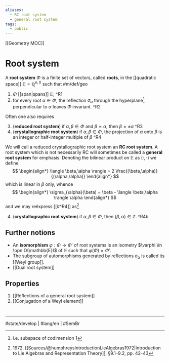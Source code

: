 ```yaml
---
aliases:
  - RC root system
  - general root system
tags:
  - public
---
```

[[Geometry MOC]]
# Root system

A **root system** $\Phi$ is a finite set of vectors, called **roots**, in the [[quadratic space]] $\mathbb{E} = \mathbb{Q}^{n,0}$ such that #m/def/geo 

1. $\Phi$ [[span|spans]] $\mathbb{E}$; ^R1
2. for every root $\alpha \in \Phi$, the reflection $\sigma_{\alpha}$ through the hyperplane[^cod] perpendicular to $\alpha$ leaves $\Phi$ invariant. ^R2

Often one also requires

3. (**reduced root system**) if $\alpha,\beta \in \Phi$ and $\beta \propto \alpha$, then $\beta = \pm \alpha$  ^R3
4. (**crystallographic root system**) if $\alpha,\beta \in \Phi$, the projection of $\alpha$ onto $\beta$ is an integer or half-integer multiple of $\beta$  ^R4

We will call a reduced crystallographic root system an **RC root system**.
A root system which is not necessarily RC will sometimes be called a **general root system** for emphasis.
Denoting the bilinear product on $\mathbb{E}$ as $(\cdot ,\cdot)$ we define
$$
\begin{align*}
\langle \beta,\alpha \rangle = 2 \frac{(\beta,\alpha)}{(\alpha,\alpha)} 
\end{align*}
$$
which is linear in $\beta$ only, whence
$$
\begin{align*}
\sigma_{\alpha}(\beta) = \beta - \langle \beta,\alpha \rangle \alpha
\end{align*}
$$
and we may reëxpress [[#^R4]] as[^1972]

4. (**crystallographic root system**) if $\alpha,\beta \in \Phi$, then $\langle \beta,\alpha  \rangle \in \mathbb{Z}$. ^R4b

  [^cod]: i.e. subspace of codimension 1


  [^1972]: 1972\. [[Sources/@humphreysIntroductionLieAlgebras1972|Introduction to Lie Algebras and Representation Theory]], §9.1–9.2, pp. 42–43

## Further notions

- An **isomorphism** $\varphi : \Phi \to \Phi'$ of root systems is an isometry $\varphi \in \opn O(\mathbb{E})$ of $\mathbb{E}$ such that $\varphi(\Phi) = \Phi'$.
- The subgroup of automorphisms generated by reflections $\sigma_{\alpha}$ is called its [[Weyl group]].
- [[Dual root system]]

## Properties

1. [[Reflections of a general root system]]
2. [[Conjugation of a Weyl element]]

#
---
#state/develop | #lang/en | #SemBr

